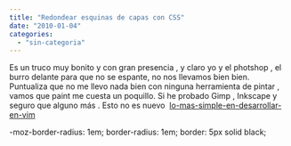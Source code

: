 ```yaml
---
title: "Redondear esquinas de capas con CSS"
date: "2010-01-04"
categories: 
  - "sin-categoria"
---
```


Es un truco muy bonito y con gran presencia , y claro yo y el photshop , el burro delante para que no se espante, no nos llevamos bien bien. Puntualiza que no me llevo nada bien con ninguna herramienta de pintar , vamos que paint me cuesta un poquillo. Si he probado Gimp , Inkscape y seguro que alguno más . Esto no es nuevo  [lo-mas-simple-en-desarrollar-en-vim](https://luispuente.net/2009/12/lo-mas-simple-en-desarrollar-en-vim/)

-moz-border-radius: 1em;
border-radius: 1em;
border: 5px solid black;
